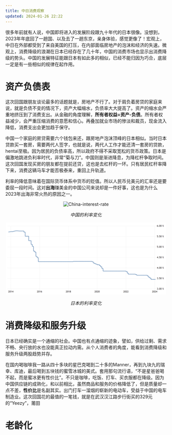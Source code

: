 ```yaml
---
title: 中日消费观察
updated: 2024-01-26 22:22
---
```


很多年前就有人说，中国即将进入的发展阶段跟九十年代的日本很像。没想到，2023年年底回了一趟国、以及去了一趟东京，亲身体验，感觉更像了！宏观上，中日在外部都受到了来自美国的打压，在内部面临房地产的泡沫和经济的失速。微观上，消费降级的浪潮在日本已经存在了几十年，中国的消费市场也显示出消费降级的势头。中国的发展特征能跟日本有如此多的相似，已经不能归因为巧合，底层一定是有一些相似的规律在起作用。


# 资产负债表

这次回国跟朋友谈论最多的话题就是，房地产不行了。对于肩负着房贷的家庭来说，就是负债不变的情况下，资产大幅缩水，负债率大大提高了。资产的缩水会严重地挤压到了消费支出。从金融的角度理解，**所有者权益=资产-负债**。所有者权益减少，会严重压缩消费的意愿和信心。再叠加就业市场的惨淡和裁员，现金流入降低，消费支出会更加趋于保守。

中国一个家庭的房贷需要六个钱包来还，跟房地产泡沫顶峰的日本相似。当时日本贷款买一套房，需要两代人签字，也就是说，两代人工作才能还清一套房的贷款，hentai至极。因为居民的负债率高，所以政府不得不采取宽松的货币政策。日本是偏激地跳进负利率时代，非常“菊与刀”。中国则是渐进降息，为降杠杆争取时间。这次回国发现买房的朋友都在提前还贷，这也是去杠杆的一环。只有居民杠杆率降下来，消费这辆马车才能否极泰来，重回上升轨道。

利率的降低意味着在国际货币体系中货币的贬值。所以人民币兑美元的汇率还是要委屈一段时间。这对**出海**赚美金的中国公司来说却是一件好事，这也是为什么2023年出海非常火热的原因之一。

<p align="center">
<img src="/images/images/China-Japan-consumption/China-interest-rate.png" alt="China-interest-rate" width="500"/>
</p>
<p align="center">
<span class="footer"> <i> 中国的利率变化 </i></span>
</p>
<p align="center">
<img src="/images/China-Japan-consumption/Japan-interest-rate.png" alt="China-interest-rate" width="500"/>
</p>
<p align="center">
<span class="footer"> <i> 日本的利率变化 </i></span>
</p>


# 消费降级和服务升级

日本已经确实是一个通缩的社会。中国也有点通缩的迹象，譬如，供给过剩、需求不畅、央行放的水也没能真正拉动内需。从个人消费者的角度，能看到消费降级和服务升级两股趋势并存。

在国内喝咖啡我一路从四十多块的星巴克喝到二十多的Manner，再到九块九的瑞幸、库迪，最后喝到五块钱的蜜雪冰城的美式。套用那句流行语，“不是星爸爸喝不起，而是蜜冰更有性价比”。不只是咖啡，吃饭、打车、买衣服都在降级。因为中国供应链的成熟化，和以前相比，虽然商品和服务的价格降低了，但是质量却一点不差，**性价比**是名副其实。出门打车一溜烟的崭新的电动车，受益于中国的电车制造业。这次回国花的最值的一笔钱，就是在武汉汉江路步行街买的329元的“Yeezy”，莆田


# 老龄化

